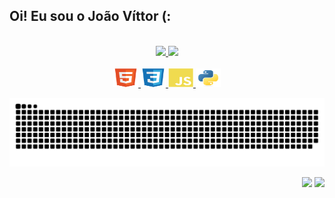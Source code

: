 
<h2>Oi! Eu sou o João Víttor (:</h2><br>

<div align="center">
  <a href="https://github.com/jvvp2000">
  <img height="180em" src="https://github-readme-stats.vercel.app/api/top-langs/?username=jvvp2000&layout=compact&hide_border=true&langs_count=7&theme=kacho_ga"/>
  <img height="180em" src="https://github-readme-stats.vercel.app/api?username=jvvp2000&show_icons=true&theme=kacho_ga&include_all_commits=true&hide_border=true&count_private=true"/>
</div>
 
<div style="display: inline_block" align="center"><br>
  <img alt="HTML" height="30" width="40" src="https://raw.githubusercontent.com/devicons/devicon/master/icons/html5/html5-original.svg">
  <img alt="CSS" height="30" width="40" src="https://raw.githubusercontent.com/devicons/devicon/master/icons/css3/css3-original.svg">
  <img alt="Js" height="30" width="40" src="https://raw.githubusercontent.com/devicons/devicon/master/icons/javascript/javascript-plain.svg">
  <img alt="Python" height="30" width="40" src="https://raw.githubusercontent.com/devicons/devicon/master/icons/python/python-original.svg">
  </div>  

  
  ![Snake animation](https://github.com/jvvp2000/jvvp2000/blob/output/github-contribution-grid-snake.svg)
  
    
<div style="display:inline_block" align="end">
  <a href = "mailto:joaovittorvieirapinto@gmail.com"><img src="https://img.shields.io/badge/-Gmail-%23333?style=for-the-badge&logo=gmail&logoColor=white" target="_blank"></a>
  <a href="https://www.linkedin.com/in/jo%C3%A3o-v%C3%ADttor-pinto-269518210/" target="_blank"><img src="https://img.shields.io/badge/-LinkedIn-%230077B5?style=for-the-badge&logo=linkedin&logoColor=white" target="_blank"></a>
  </div>
